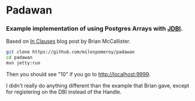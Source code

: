# Padawan

### Example implementation of using Postgres Arrays with [JDBI](http://jdbi.org).

Based on [In Clauses](http://skife.org/jdbi/java/2011/12/21/jdbi_in_clauses.html) blog post by Brian McCallister.

```bash
git clone https://github.com/milespomeroy/padawan
cd padawan
mvn jetty:run
```

Then you should see "10" if you go to <http://localhost:9999>.

I didn't really do anything different than the example that Brian gave, except for registering on the DBI instead of the Handle.

